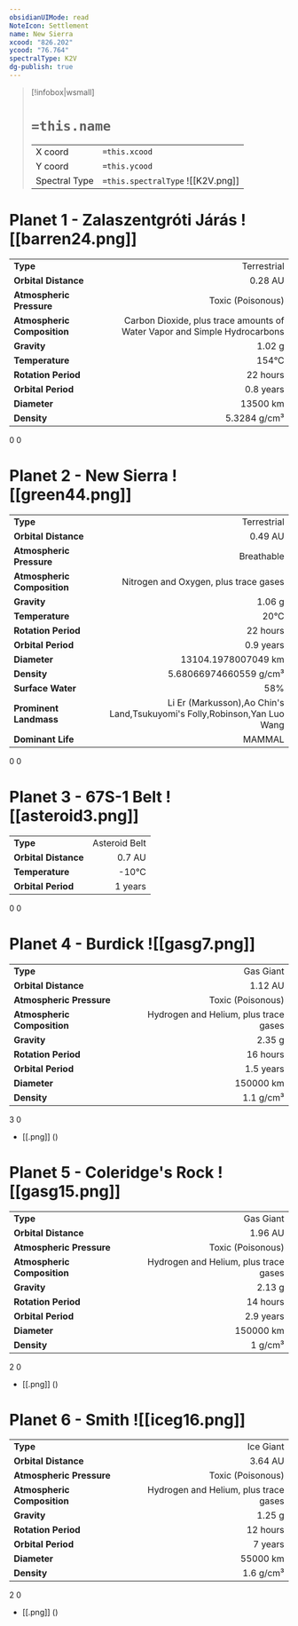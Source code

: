 ```yaml
---
obsidianUIMode: read
NoteIcon: Settlement
name: New Sierra
xcood: "826.202"
ycood: "76.764"
spectralType: K2V
dg-publish: true
---
```

> [!infobox|wsmall]
> # `=this.name`
> | | |
> | - | - |
> | X coord | `=this.xcood` |
> | Y coord| `=this.ycood` |
> | Spectral Type | `=this.spectralType` ![[K2V.png]] |

# Planet 1 - Zalaszentgróti Járás ![[barren24.png]]
|                             |                           |
| --------------------------- | -------------------------:|
| **Type**                    |             Terrestrial |
| **Orbital Distance**        |   0.28 AU |
| **Atmospheric Pressure**    |       Toxic (Poisonous) |
| **Atmospheric Composition** |      Carbon Dioxide, plus trace amounts of Water Vapor and Simple Hydrocarbons |
| **Gravity**                 |        1.02 g |
| **Temperature**             |    154°C |
| **Rotation Period**         |  22 hours |
| **Orbital Period** | 0.8 years |
| **Diameter**                |      13500 km | 
| **Density**                 |    5.3284 g/cm³ |



0
0



# Planet 2 - New Sierra ![[green44.png]]
|                             |                           |
| --------------------------- | -------------------------:|
| **Type**                    |             Terrestrial |
| **Orbital Distance**        |   0.49 AU |
| **Atmospheric Pressure**    |       Breathable |
| **Atmospheric Composition** |      Nitrogen and Oxygen, plus trace gases |
| **Gravity**                 |        1.06 g |
| **Temperature**             |    20°C |
| **Rotation Period**         |  22 hours |
| **Orbital Period** | 0.9 years |
| **Diameter**                |      13104.1978007049 km | 
| **Density**                 |    5.68066974660559 g/cm³ |
| **Surface Water**           |           58% | 
| **Prominent Landmass**      |         Li Er (Markusson),Ao Chin's Land,Tsukuyomi's Folly,Robinson,Yan Luo Wang | 
| **Dominant Life**           |         MAMMAL |



0
0



# Planet 3 - 67S-1 Belt ![[asteroid3.png]]
|                             |                           |
| --------------------------- | -------------------------:|
| **Type**                    |             Asteroid Belt |
| **Orbital Distance**        |   0.7 AU |
| **Temperature**             |    -10°C |
| **Orbital Period** | 1 years |



0
0



# Planet 4 - Burdick ![[gasg7.png]]
|                             |                           |
| --------------------------- | -------------------------:|
| **Type**                    |             Gas Giant |
| **Orbital Distance**        |   1.12 AU |
| **Atmospheric Pressure**    |       Toxic (Poisonous) |
| **Atmospheric Composition** |      Hydrogen and Helium, plus trace gases |
| **Gravity**                 |        2.35 g |
| **Rotation Period**         |  16 hours |
| **Orbital Period** | 1.5 years |
| **Diameter**                |      150000 km | 
| **Density**                 |    1.1 g/cm³ |



3
0

- [[.png]]  ()

# Planet 5 - Coleridge's Rock ![[gasg15.png]]
|                             |                           |
| --------------------------- | -------------------------:|
| **Type**                    |             Gas Giant |
| **Orbital Distance**        |   1.96 AU |
| **Atmospheric Pressure**    |       Toxic (Poisonous) |
| **Atmospheric Composition** |      Hydrogen and Helium, plus trace gases |
| **Gravity**                 |        2.13 g |
| **Rotation Period**         |  14 hours |
| **Orbital Period** | 2.9 years |
| **Diameter**                |      150000 km | 
| **Density**                 |    1 g/cm³ |



2
0

- [[.png]]  ()

# Planet 6 - Smith ![[iceg16.png]]
|                             |                           |
| --------------------------- | -------------------------:|
| **Type**                    |             Ice Giant |
| **Orbital Distance**        |   3.64 AU |
| **Atmospheric Pressure**    |       Toxic (Poisonous) |
| **Atmospheric Composition** |      Hydrogen and Helium, plus trace gases |
| **Gravity**                 |        1.25 g |
| **Rotation Period**         |  12 hours |
| **Orbital Period** | 7 years |
| **Diameter**                |      55000 km | 
| **Density**                 |    1.6 g/cm³ |



2
0

- [[.png]]  ()


